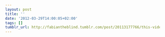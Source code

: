 ```yaml
---
layout: post
title: ''
date: '2012-03-29T14:00:05+02:00'
tags: []
tumblr_url: http://fabiantheblind.tumblr.com/post/20113177766/this-video-is-a-glimpse-into-the-future-via
---
```

